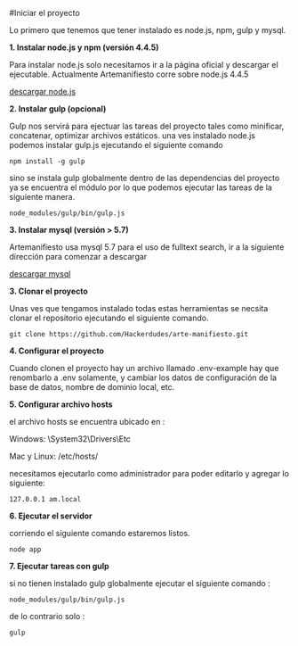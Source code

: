 #Iniciar el proyecto

Lo primero que tenemos que tener instalado es node.js, npm, gulp y mysql.

**1. Instalar node.js y npm (versión 4.4.5)**

Para instalar node.js solo necesitamos ir a la página oficial y descargar el ejecutable.
Actualmente Artemanifiesto corre sobre node.js 4.4.5

[descargar node.js](https://nodejs.org/en/)



**2. Instalar gulp (opcional)**

Gulp nos servirá para ejectuar las tareas del proyecto tales como minificar, concatenar, optimizar archivos estáticos.
una ves instalado node.js podemos instalar gulp.js ejecutando el siguiente comando

`npm install -g gulp`

sino se instala gulp globalmente dentro de las dependencias del proyecto ya se encuentra el módulo por lo que podemos
ejecutar las tareas de la siguiente manera.

` node_modules/gulp/bin/gulp.js `

**3. Instalar mysql (versión > 5.7)**

Artemanifiesto usa mysql 5.7 para el uso de fulltext search, ir a la siguiente dirección para comenzar a descargar

[descargar mysql](https://dev.mysql.com/downloads/mysql/)


**3. Clonar el proyecto**

Unas ves que tengamos instalado todas estas herramientas se necsita clonar el repositorio ejecutando el siguiente comando.

`git clone https://github.com/Hackerdudes/arte-manifiesto.git`

**4. Configurar el proyecto**

Cuando clonen el proyecto hay un archivo llamado .env-example hay que renombarlo a .env solamente, y cambiar los datos de
configuración de la base de datos, nombre de dominio local, etc.

**5. Configurar archivo hosts**

el archivo hosts se encuentra ubicado en :

Windows: \System32\Drivers\Etc 

Mac y  Linux: /etc/hosts/

necesitamos ejecutarlo como administrador para poder editarlo y agregar lo siguiente:

`127.0.0.1 am.local`


**6. Ejecutar el servidor**

corriendo el siguiente comando estaremos listos.

`node app`

**7. Ejecutar tareas con gulp**

si no tienen instalado gulp globalmente ejecutar el siguiente comando :

`node_modules/gulp/bin/gulp.js `

de lo contrario solo :

`gulp`







